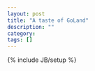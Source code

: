 ```yaml
---
layout: post
title: "A taste of GoLand"
description: ""
category: 
tags: []
---
```

{% include JB/setup %}
